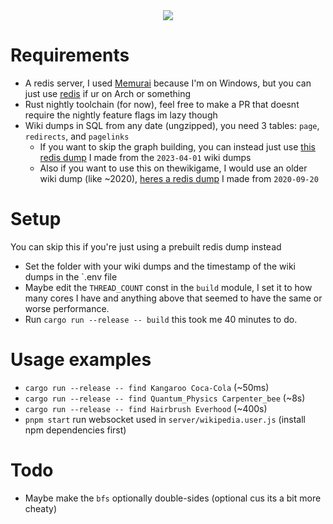 <div align="center">
    <img src="https://cdn.discordapp.com/attachments/637119506690474004/1099825353708556318/image.png"/>
</div>

# Requirements

- A redis server, I used [Memurai](https://www.memurai.com/) because I'm on Windows, but you can just use [redis](https://archlinux.org/packages/community/x86_64/redis/) if ur on Arch or something
- Rust nightly toolchain (for now), feel free to make a PR that doesnt require the nightly feature flags im lazy though
- Wiki dumps in SQL from any date (ungzipped), you need 3 tables: `page`, `redirects`, and `pagelinks`
    - If you want to skip the graph building, you can instead just use [this redis dump](https://drive.google.com/file/d/1Fd55I1FJMUXg4VBxnGKJuaqN7z9YCXYg/view) I made from the `2023-04-01` wiki dumps
    - Also if you want to use this on thewikigame, I would use an older wiki dump (like ~2020), [heres a redis dump](https://drive.google.com/file/d/1JtHu2oJISvEFoujb6csyypP4yYBn2OZG/view) I made from `2020-09-20`

# Setup

You can skip this if you're just using a prebuilt redis dump instead
- Set the folder with your wiki dumps and the timestamp of the wiki dumps in the `.env file
- Maybe edit the `THREAD_COUNT` const in the `build` module, I set it to how many cores I have and anything above that seemed to have the same or worse performance.
- Run `cargo run --release -- build` this took me 40 minutes to do.

# Usage examples
- `cargo run --release -- find Kangaroo Coca-Cola` (~50ms)
- `cargo run --release -- find Quantum_Physics Carpenter_bee` (~8s)
- `cargo run --release -- find Hairbrush Everhood` (~400s)
- `pnpm start` run websocket used in `server/wikipedia.user.js` (install npm dependencies first)

# Todo
- Maybe make the `bfs` optionally double-sides (optional cus its a bit more cheaty)
